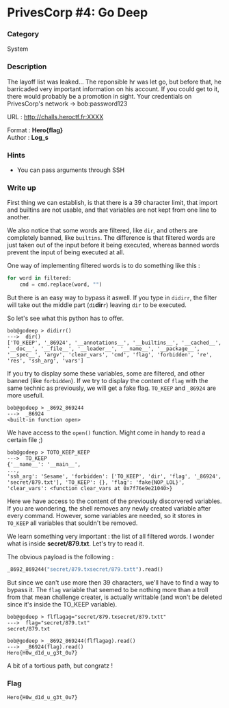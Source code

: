 # PrivesCorp #4: Go Deep

### Category

System

### Description

The layoff list was leaked... The reponsible hr was let go, but before that, he barricaded very important information on his account. If you could get to it, there would probably be a promotion in sight.
Your credentials on PrivesCorp's network -> bob:password123

URL : http://challs.heroctf.fr:XXXX

Format : **Hero{flag}**<br>
Author : **Log_s**

### Hints

- You can pass arguments through SSH

### Write up

First thing we can establish, is that there is a 39 character limit, that import and builtins are not usable, and that variables are not kept from one line to another.

We also notice that some words are filtered, like `dir`, and others are completely banned, like `builtins`. The difference is that filtered words are just taken out of the input before it being executed, whereas banned words prevent the input of being executed at all.

One way of implementing filtered words is to do something like this :
```python
for word in filtered:
    cmd = cmd.replace(word, "")
```
But there is an easy way to bypass it aswell. If you type in `didirr`, the filter will take out the middle part (`di`**dir**`r`) leaving `dir` to be executed.

So let's see what this python has to offer.

```
bob@godeep > didirr()
--->  dir()
['TO_KEEP', '_86924', '__annotations__', '__builtins__', '__cached__', '__doc__', '__file__', '__loader__', '__name__', '__package__', '__spec__', 'argv', 'clear_vars', 'cmd', 'flag', 'forbidden', 're', 'res', 'ssh_arg', 'vars']
```

If you try to display some these variables, some are filtered, and other banned (like `forbidden`). If we try to display the content of `flag` with the same technic as previously, we will get a fake flag. `TO_KEEP` and `_86924` are more usefull.

```
bob@godeep > _8692_869244
--->  _86924
<built-in function open>
```

We have access to the `open()` function. Might come in handy to read a certain file ;)

```
bob@godeep > TOTO_KEEP_KEEP
--->  TO_KEEP
{'__name__': '__main__',
...,
'ssh_arg': 'Sesame', 'forbidden': ['TO_KEEP', 'dir', 'flag', '_86924', 'secret/879.txt'], 'TO_KEEP': {}, 'flag': 'fake{NOP_LOL}', 'clear_vars': <function clear_vars at 0x7f76e9e21040>}
```

Here we have access to the content of the previously discorvered variables. If you are wondering, the shell removes any newly created variable after every command. However, some variables are needed, so it stores in `TO_KEEP` all variables that souldn't be removed.

We learn something very important : the list of all filtered words. I wonder what is inside **secret/879.txt**. Let's try to read it.

The obvious payload is the following :
```python
_8692_869244("secret/879.txsecret/879.txtt").read()
```
But since we can't use more then 39 characters, we'll have to find a way to bypass it. The `flag` variable that seemed to be nothing more than a troll from that mean challenge creater, is actually writtable (and won't be deleted since it's inside the TO_KEEP variable).
```
bob@godeep > flflagag="secret/879.txsecret/879.txtt"
--->  flag="secret/879.txt"
secret/879.txt

bob@godeep > _8692_869244(flflagag).read()
--->  _86924(flag).read()
Hero{H0w_d1d_u_g3t_0u7}
```

A bit of a tortious path, but congratz !

### Flag

```Hero{H0w_d1d_u_g3t_0u7}```